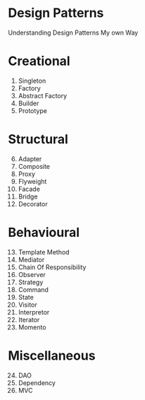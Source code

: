 # Design Patterns
Understanding Design Patterns My own Way

# Creational

1. Singleton
2. Factory
3. Abstract Factory
4. Builder
5. Prototype
# Structural

6. Adapter
7. Composite
8. Proxy
9. Flyweight
10. Facade
11. Bridge
12. Decorator 

# Behavioural

13. Template Method
14. Mediator
15. Chain Of Responsibility
16. Observer
17. Strategy
18. Command
19. State
20. Visitor
21. Interpretor
22. Iterator
23. Momento

# Miscellaneous

24. DAO
25. Dependency
26. MVC
